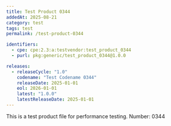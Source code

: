 ```yaml
---
title: Test Product 0344
addedAt: 2025-08-21
category: test
tags: test
permalink: /test-product-0344

identifiers:
  - cpe: cpe:2.3:a:testvendor:test_product_0344
  - purl: pkg:generic/test_product_0344@1.0.0

releases:
  - releaseCycle: "1.0"
    codename: "Test Codename 0344"
    releaseDate: 2025-01-01
    eol: 2026-01-01
    latest: "1.0.0"
    latestReleaseDate: 2025-01-01
---
```


This is a test product file for performance testing. Number: 0344
